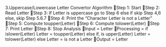 3.Uppercase/Lowercase Letter Convertor
Algorithm
Step 1: Start
Step 2: Read Letter
Step 3: If Letter is uppercase go to Step 6 else if skip Step 4,6 else, skip Step 5.6.7
Step 4: Print the “Character Letter is not a Letter”
Step 5: Compute toupper(Letter)
Step 6: Compute tolower(Letter)
Step 7: Print Letter
Step 8: Stop
Analysis
Input = Letter
Processing = if islower(Letter) Letter = toupper(Letter) else if, is upper(Letter) Letter = tolower(Letter) else Letter = is not a Letter
Output = Letter

